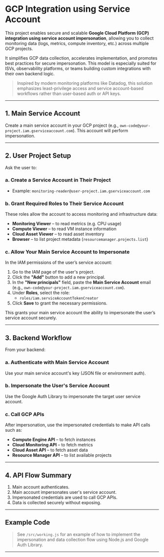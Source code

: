 # GCP Integration using Service Account 

This project enables secure and scalable **Google Cloud Platform (GCP) integration using service account impersonation**, allowing you to collect monitoring data (logs, metrics, compute inventory, etc.) across multiple GCP projects.

It simplifies GCP data collection, accelerates implementation, and promotes best practices for secure impersonation. This model is especially suited for ISVs, observability platforms, or teams building custom integrations with their own backend logic.

> Inspired by modern monitoring platforms like Datadog, this solution emphasizes least-privilege access and service account-based workflows rather than user-based auth or API keys.

---

## 1. Main Service Account

Create a main service account in your GCP project (e.g., `own-code@your-project.iam.gserviceaccount.com`). This account will perform impersonation.

---

## 2. User Project Setup

Ask the user to:

### a. Create a Service Account in Their Project
- Example: `monitoring-reader@user-project.iam.gserviceaccount.com`

### b. Grant Required Roles to Their Service Account
These roles allow the account to access monitoring and infrastructure data:
- **Monitoring Viewer** – to read metrics (e.g. CPU usage)
- **Compute Viewer** – to read VM instance information
- **Cloud Asset Viewer** – to read asset inventory
- **Browser** – to list project metadata (`resourcemanager.projects.list`)

### c. Allow Your Main Service Account to Impersonate
In the IAM permissions of the user’s service account:

1. Go to the IAM page of the user's project.
2. Click the **"Add"** button to add a new principal.
3. In the **"New principals"** field, paste the **Main Service Account** email (e.g., `own-code@your-project.iam.gserviceaccount.com`).
4. Under **Roles**, select the role:
   - `roles/iam.serviceAccountTokenCreator`
5. Click **Save** to grant the necessary permissions.

This grants your main service account the ability to impersonate the user’s service account securely.

---

## 3. Backend Workflow

From your backend:

### a. Authenticate with Main Service Account
Use your main service account's key (JSON file or environment auth).

### b. Impersonate the User's Service Account
Use the Google Auth Library to impersonate the target user service account.

### c. Call GCP APIs
After impersonation, use the impersonated credentials to make API calls such as:
- **Compute Engine API** – to fetch instances
- **Cloud Monitoring API** – to fetch metrics
- **Cloud Asset API** – to fetch asset data
- **Resource Manager API** – to list available projects

---

## 4. API Flow Summary

1. Main account authenticates.
2. Main account impersonates user's service account.
3. Impersonated credentials are used to call GCP APIs.
4. Data is collected securely without exposing.

---

## Example Code
> See `/src/working.js` for an example of how to implement the impersonation and data collection flow using Node.js and Google Auth Library.

---


